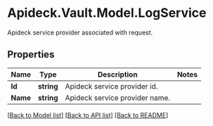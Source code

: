 # Apideck.Vault.Model.LogService
Apideck service provider associated with request.

## Properties

Name | Type | Description | Notes
------------ | ------------- | ------------- | -------------
**Id** | **string** | Apideck service provider id. | 
**Name** | **string** | Apideck service provider name. | 

[[Back to Model list]](../README.md#documentation-for-models) [[Back to API list]](../README.md#documentation-for-api-endpoints) [[Back to README]](../README.md)

